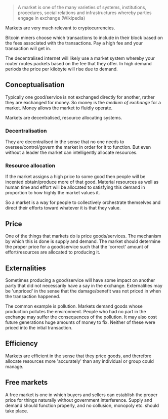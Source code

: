> A market is one of the many varieties of systems, institutions, procedures, social relations and infrastructures whereby parties engage in exchange (Wikipedia)

Markets are very much relevant to cryptocurrencies.

Bitcoin miners choose which transactions to include in their block based on the fees associated with the transactions. Pay a high fee and your transaction will get in. 

The decentralised internet will likely use a market system whereby your router routes packets based on the fee that they offer. In high demand periods the price per kilobyte will rise due to demand.

## Conceptualisation

Typically one good/service is not exchanged directly for another, rather they are exchanged for money. So money is the *medium of exchange* for a market. Money allows the market to fluidly operate.

Markets are decentralised, resource allocating systems.

### Decentralisation

They are decentralised in the sense that no one needs to oversee/control/govern the market in order for it to function. But even without a leader the market can intelligently allocate resources.

### Resource allocation

If the market assigns a high price to some good then people will be incented obtain/produce more of that good. Material resources as well as human time and effort will be allocated to satisfying this demand in proportion to how highly the market values it.

So a market is a way for people to collectively orchestrate themselves and direct their efforts toward whatever it is that they value.

## Price

One of the things that markets do is price goods/services. The mechanism by which this is done is supply and demand. The market should determine the proper price for a good/service such that the 'correct' amount of effort/resources are allocated to producing it.

## Externalities

Sometimes producing a good/service will have some impact on another party that did not necessarily have a say in the exchange. Externalities may be 'unpriced' in the sense that the damage/benefit was not priced in when the transaction happened.

The common example is pollution. Markets demand goods whose production pollutes the environment. People who had no part in the exchange may suffer the consequences of the pollution. It may also cost future generations huge amounts of money to fix. Neither of these were priced into the intial transaction.

## Efficiency

Markets are efficient in the sense that they price goods, and therefore allocate resources more 'accurately' than any individual or group could manage.

## Free markets

A free market is one in which buyers and sellers can establish the proper price for things naturally without government interference. Supply and demand should function properly, and no collusion, monopoly etc. should take place.
